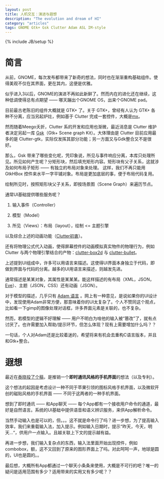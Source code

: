 ```yaml
---
layout: post
title: 人机交互：演进与遐想
description: "The evolution and dream of HI"
category: "articles"
tags: GNOME Gtk+ Gsk Clutter Adam ASL IM-style
---
```

{% include JB/setup %}

# 简言
从前，GNOME，每次发布都带来了新奇的想法，同时也在渐渐重构基础组件。使得美观不仅在其界面，更在其内，这便是优雅。

似乎进入3以后，GNOME的演进不再如此新鲜了。然而内在的进化还在继续，这种低调使得总有点期望 —— 哪天蹦出个GNOME OS，出来个GNOME pad。

目前最古老陈旧的组件大概就是 GTK+ 了。关于 GTK+，曾经有人认为 GTK+ 各种不分离，应当另起炉灶，例如基于 Clutter 完成一套控件，大概是[mx](https://github.com/clutter-project/mx)。

然而随着Meego夭折，Clutter 系的开发和应用也渐微，最近消息是 Clutter 维护者决定另起一库 [Gsk](http://www.bassi.io/articles/2014/07/29/guadec-2014-gsk/)（Gtk+ Scene graph Kit）。大体理由是 Clutter 目前应用最多的是 Clutter-gtk，实际仅发挥其部分功能；另一方面又与Gdk整合又不是很好。

那么，Gsk 带来了哪些变化呢，凭印象说，所见与事件响应分离，本库只处理所见。所见如何产生呢？分矩形块，然后填充矩形内容。矩形块有父子关系，这就涉及如何布局子矩形 —— 有独立的布局对象来处理。
这样，我们不再只能用 GtkHBox 控件来水平一字平铺对象。布局是更加底层的事，便于布局代码复用。

绘制所见时，按照矩形块父子关系，即按场景图（Scene Graph）来遍历节点。

通常UI基础提供哪些服务呢？

1. 输入事件（Controller）

2. 模型（Model）

3. 所见（Views）：布局（layout），绘制 <= 主题引擎

以及综合上述的动画功能（[Clutter初衷](https://developer.gnome.org/clutter-cookbook/stable/animations.html#animations-introduction)）。

还有将物理公式代入动画，使得屏幕控件的动画模拟真实物件的物理行为，例如 Clutter 与两个物理引擎结合的产物：[clutter-box2d](https://github.com/clutter-project/clutter-box2d) 与 [clutter-bullet](https://github.com/clutter-project/clutter-bullet)。

上述提到UI组成中，许多可以用语言来描述。这使得UI界面本身独立于代码，即做到界面与代码的分离。越多的UI用语言来描述，则越发先进。

通常描述是某某对象，其属性是某某某。能这样描述的有布局（XML，JSON，[Eve](http://stlab.adobe.com/group__asl__overview.html#asl_overview_intro_to_adam_and_eve)）、主题（JSON，CSS）还有动画（JSON）。

对于模型的描述，几乎只有 [Adam 语言](http://stlab.adobe.com/group__asl__overview.html#asl_overview_intro_to_adam_and_eve) 。网上有一种意见，是说如果你的UI设计中，发现使用Adam非常方便，那意味着你的UI太复杂了。个人不赞同这个观点，比如看一下gimp的图像处理对话框，许多界面元素是关联的，也不复杂。

然而，若模型的逻辑不好理解 —— 用户不明白为啥他的输入被“篡改”了，就有点讨厌了。也许需要加入帮助/提示环节，但怎么体现？现有上需要增加什么吗？？

一句话，个人对Adam还是比较着迷的，希望将来有机会去重构C语言版本，并且和Gtk+整合。

# 遐想
最近在[泰晓投了个稿](http://www.tinylab.org/new-ui-design-im-style-cellphone-ui-intro/)，是推销一个**即时通讯风格的手机界面**的想法（以及专利）。

这个想法的起因是考虑设计一种不同于苹果引领的图标风格手机界面，以及微软开创的磁贴风格的手机界面 —— 不同于这两者的一种手机界面。

想到了即时通讯 —— 和App聊天 —— 每个App都有一个接收用户命令的通道，最好是自然语言。系统的UI基础中提供语音和语义辨识服务，来供App解析命令。

当然手动输入也是可以的，但。。。这不就是命令行了吗？进一步想，为了提高输入效率，我们来重载输入法，加入提示。例如输入日期时，提示“昨天，今天，明天...“，供用户一点输入。且越关联上下文的提示越有益。

再进一步想，我们输入复杂点的东西，输入法里面开始出现控件，例如combobox，额，这不又回到了原来的图形界面上了吗。对此呵呵一声，地球是圆的，UI也是圆的。。

最后想，大概所有App都通过一个聊天小条条来使用，大概是不可行的吧？唯一的疑问是适用范围有多少？适用带来的实用又有多少呢？？
